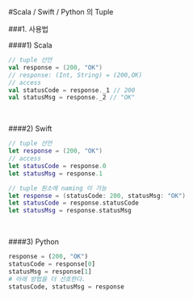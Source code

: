 #Scala / Swift / Python 의 Tuple

###1. 사용법

####1) Scala

```scala
// tuple 선언
val response = (200, "OK")
// response: (Int, String) = (200,OK)
// access
val statusCode = response._1 // 200
val statusMsg = response._2 // "OK"
```

<br />

####2) Swift

```swift
// tuple 선언
let response = (200, "OK")
// access
let statusCode = response.0
let statusMsg = response.1

// tuple 원소에 naming 이 가능
let response = (statusCode: 200, statusMsg: "OK")
let statusCode = response.statusCode
let statusMsg = response.statusMsg
```

<br />

####3) Python

```python
response = (200, "OK")
statusCode = response[0]
statusMsg = response[1]
# 아래 방법을 더 선호한다.
statusCode, statusMsg = response
```
